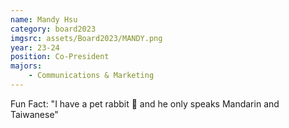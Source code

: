 ```yaml
---
name: Mandy Hsu
category: board2023
imgsrc: assets/Board2023/MANDY.png
year: 23-24
position: Co-President
majors:
    - Communications & Marketing
---
```


Fun Fact: "I have a pet rabbit 🍠 and he only speaks Mandarin and Taiwanese"
